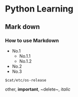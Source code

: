 # Python Learning
## Mark down
### How to use Markdown
- No.1
  - No.1.1
  - No.1.2
- No.2
- No.3


```
$cat/etc/os-release
```

other, **important**, ~delete~, *italic*

